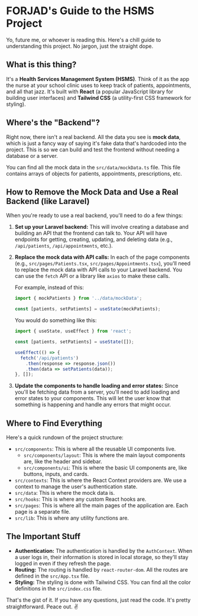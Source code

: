 # FORJAD's Guide to the HSMS Project

Yo, future me, or whoever is reading this. Here's a chill guide to understanding this project. No jargon, just the straight dope.

## What is this thing?

It's a **Health Services Management System (HSMS)**. Think of it as the app the nurse at your school clinic uses to keep track of patients, appointments, and all that jazz. It's built with **React** (a popular JavaScript library for building user interfaces) and **Tailwind CSS** (a utility-first CSS framework for styling).

## Where's the "Backend"?

Right now, there isn't a real backend. All the data you see is **mock data**, which is just a fancy way of saying it's fake data that's hardcoded into the project. This is so we can build and test the frontend without needing a database or a server.

You can find all the mock data in the `src/data/mockData.ts` file. This file contains arrays of objects for patients, appointments, prescriptions, etc.

## How to Remove the Mock Data and Use a Real Backend (like Laravel)

When you're ready to use a real backend, you'll need to do a few things:

1.  **Set up your Laravel backend:** This will involve creating a database and building an API that the frontend can talk to. Your API will have endpoints for getting, creating, updating, and deleting data (e.g., `/api/patients`, `/api/appointments`, etc.).

2.  **Replace the mock data with API calls:** In each of the page components (e.g., `src/pages/Patients.tsx`, `src/pages/Appointments.tsx`), you'll need to replace the mock data with API calls to your Laravel backend. You can use the `fetch` API or a library like `axios` to make these calls.

    For example, instead of this:

    ```javascript
    import { mockPatients } from '../data/mockData';

    const [patients, setPatients] = useState(mockPatients);
    ```

    You would do something like this:

    ```javascript
    import { useState, useEffect } from 'react';

    const [patients, setPatients] = useState([]);

    useEffect(() => {
      fetch('/api/patients')
        .then(response => response.json())
        .then(data => setPatients(data));
    }, []);
    ```

3.  **Update the components to handle loading and error states:** Since you'll be fetching data from a server, you'll need to add loading and error states to your components. This will let the user know that something is happening and handle any errors that might occur.

## Where to Find Everything

Here's a quick rundown of the project structure:

-   `src/components`: This is where all the reusable UI components live.
    -   `src/components/layout`: This is where the main layout components are, like the header and sidebar.
    -   `src/components/ui`: This is where the basic UI components are, like buttons, inputs, and cards.
-   `src/contexts`: This is where the React Context providers are. We use a context to manage the user's authentication state.
-   `src/data`: This is where the mock data is.
-   `src/hooks`: This is where any custom React hooks are.
-   `src/pages`: This is where all the main pages of the application are. Each page is a separate file.
-   `src/lib`: This is where any utility functions are.

## The Important Stuff

-   **Authentication:** The authentication is handled by the `AuthContext`. When a user logs in, their information is stored in local storage, so they'll stay logged in even if they refresh the page.
-   **Routing:** The routing is handled by `react-router-dom`. All the routes are defined in the `src/App.tsx` file.
-   **Styling:** The styling is done with Tailwind CSS. You can find all the color definitions in the `src/index.css` file.

That's the gist of it. If you have any questions, just read the code. It's pretty straightforward. Peace out. ✌️
